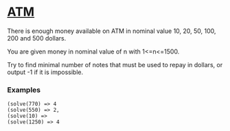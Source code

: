 # [ATM](https://www.codewars.com/kata/5635e7cb49adc7b54500001c) #

There is enough money available on ATM in nominal value 10, 20, 50, 100, 200 and 500 dollars.

You are given money in nominal value of n with 1<=n<=1500.

Try to find minimal number of notes that must be used to repay in dollars, or output -1 if it is impossible.

### Examples ###

    (solve(770) => 4
    (solve(550) => 2,
    (solve(10) =>
    (solve(1250) => 4
